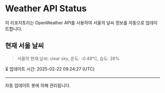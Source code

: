 
# Weather API Status

이 리포지토리는 OpenWeather API를 사용하여 서울의 날씨 정보를 자동으로 업데이트합니다.

## 현재 서울 날씨
> 서울의 현재 날씨: clear sky, 온도: -0.49°C, 습도: 28%

⏳ 업데이트 시간: 2025-02-22 09:24:27 (UTC)

---
자동 업데이트 봇에 의해 관리됩니다.
